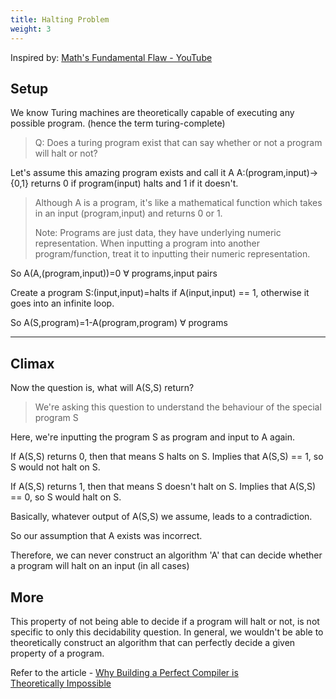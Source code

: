 ```yaml
---
title: Halting Problem
weight: 3
---
```


Inspired by: [Math's Fundamental Flaw - YouTube](https://youtu.be/HeQX2HjkcNo?t=1362)

## Setup

We know Turing machines are theoretically capable of executing any possible program. (hence the term turing-complete)
> Q: Does a turing program exist that can say whether or not a program will halt or not?

Let's assume this amazing program exists and call it A
A:(program,input)->{0,1}
returns 0 if program(input) halts and 1 if it doesn't.

> Although A is a program, it's like a mathematical function which takes in an input (program,input) and returns 0 or 1.
> 
> Note: Programs are just data, they have underlying numeric representation. When inputting a program into another program/function, treat it to inputting their numeric representation.

So A(A,(program,input))=0 ∀ programs,input pairs

Create a program S:(input,input)=halts if A(input,input) == 1, otherwise it goes into an infinite loop.

So A(S,program)=1-A(program,program) ∀ programs

---

## Climax

Now the question is, what will A(S,S) return?
> We're asking this question to understand the behaviour of the special program S


Here, we're inputting the program S as program and input to A again.

If A(S,S) returns 0, then that means S halts on S. Implies that A(S,S) == 1, so S would not halt on S.

If A(S,S) returns 1, then that means S doesn't halt on S. Implies that A(S,S) == 0, so S would halt on S.

Basically, whatever output of A(S,S) we assume, leads to a contradiction.

So our assumption that A exists was incorrect.

Therefore, we can never construct an algorithm 'A' that can decide whether a program will halt on an input (in all cases)

## More

This property of not being able to decide if a program will halt or not, is not specific to only this decidability question. In general, we wouldn't be able to theoretically construct an algorithm that can perfectly decide a given property of a program.

Refer to the article - [Why Building a Perfect Compiler is Theoretically Impossible](https://bhavyahirani.wordpress.com/2024/06/27/why-building-a-perfect-compiler-is-theoretically-impossible/)

